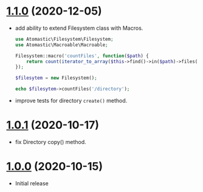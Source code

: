 <a name="1.1.0"></a>
# [1.1.0](https://github.com/atomastic/filesystem) (2020-12-05)
* add ability to extend Filesystem class with Macros.

    ```php
    use Atomastic\Filesystem\Filesystem;
    use Atomastic\Macroable\Macroable;

    Filesystem::macro('countFiles', function($path) {
        return count(iterator_to_array($this->find()->in($path)->files(), false));
    });

    $filesytem = new Filesystem();

    echo $filesytem->countFiles('/directory');
    ```
* improve tests for directory `create()` method.

<a name="1.0.1"></a>
# [1.0.1](https://github.com/atomastic/filesystem) (2020-10-17)
* fix Directory copy() method.

<a name="1.0.0"></a>
# [1.0.0](https://github.com/atomastic/filesystem) (2020-10-15)
* Initial release
